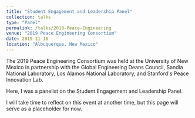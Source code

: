 ```yaml
---
title: "Student Engagement and Leadership Panel"
collection: talks
type: "Panel"
permalink: /talks/2019-Peace-Engineering
venue: "2019 Peace Engineering Consortium"
date: 2019-11-16
location: "Albuquerque, New Mexico"
---
```


The 2019 Peace Engineering Consortium was held at the University of New Mexico in partnership with the Global Engineering Deans Council, Sandia National Laboratory, Los Alamos National Laboratory, and Stanford's Peace Innovation Lab.  

Here, I was a panelist on the Student Engagement and Leadership Panel.  

I will take time to reflect on this event at another time, but this page will serve as a placeholder for now.
